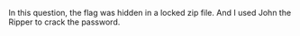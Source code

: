 In this question, the flag was hidden in a locked zip file. 
And I used John the Ripper to crack the password. 
